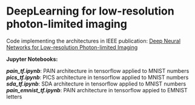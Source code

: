 # DeepLearning for low-resolution photon-limited imaging
Code implementing the architectures in IEEE
publication: <a href="https://ieeexplore.ieee.org/abstract/document/8682767">Deep Neural Networks for Low-resolution Photon-limited Imaging</a>

<strong>Jupyter Notebooks:</strong>
  
  <b><em>pain_tf.ipynb</em></b>: PAIN architecture in tensorflow applied to MNIST numbers<br>
  <b><em>pics_tf.ipynb</em></b>: PICS architecture in tensorflow applied to  MNIST numbers<br>
  <b><em>sda_tf.ipynb</em></b>: SDA architecture in tensorflow applied to  MNIST numbers<br>
  <b><em>pain_emnist_tf.ipynb</em></b>: PAIN architecture in tensorflow appied to EMNIST letters
